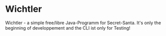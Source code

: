 # Wichtler
Wichtler - a simple free/libre Java-Programm for Secret-Santa. It's only the beginning of developpement and the CLI ist only for Testing!
